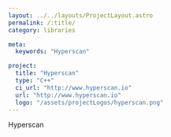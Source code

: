 ```yaml
---
layout: ../../layouts/ProjectLayout.astro
permalink: /:title/
category: libraries

meta:
  keywords: "Hyperscan"

project:
  title: "Hyperscan"
  type: "C++"
  ci_url: "http://www.hyperscan.io"
  url: "http://www.hyperscan.io"
  logo: "/assets/projectLogos/hyperscan.png"
---
```


<p>Hyperscan</p>
